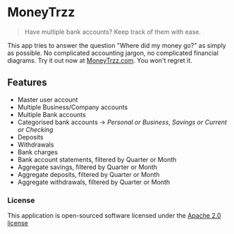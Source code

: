 # MoneyTrzz
> Have multiple bank accounts? Keep track of them with ease.

This app tries to answer the question "Where did my money go?" as simply as possible. No complicated accounting jargon, no complicated financial diagrams.
Try it out now at [MoneyTrzz.com](http://moneytrzz.com). You won't regret it.

## Features
- Master user account
- Multiple Business/Company accounts
- Multiple Bank accounts
- Categorised bank accounts -> _Personal or Business_, _Savings or Current or Checking_
- Deposits
- Withdrawals
- Bank charges
- Bank account statements, filtered by Quarter or Month
- Aggregate savings, filtered by Quarter or Month
- Aggregate deposits, filtered by Quarter or Month
- Aggregate withdrawals, filtered by Quarter or Month

### License
This application is open-sourced software licensed under the [Apache 2.0 license](http://www.apache.org/licenses/LICENSE-2.0)
